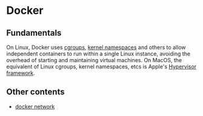 # Docker

## Fundamentals

On Linux, Docker uses [cgroups](https://en.wikipedia.org/wiki/Cgroups), [kernel namespaces](https://en.wikipedia.org/wiki/Linux_namespaces) and others to allow independent containers to run within a single Linux instance, avoiding the overhead of starting and maintaining virtual machines.
On MacOS, the equivalent of Linux cgroups, kernel namespaces, etcs is Apple's [Hypervisor framework](https://developer.apple.com/documentation/hypervisor).

## Other contents

- [docker network](network.md)